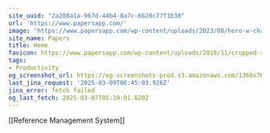 ```yaml
---
site_uuid: "2a208a1a-967d-44b4-8a7c-6620c77f1b38"
url: 'https://www.papersapp.com/'
image: 'https://www.papersapp.com/wp-content/uploads/2023/08/hero-w-character.svg'
site_name: Papers
title: Home
favicon: https://www.papersapp.com/wp-content/uploads/2018/11/cropped-readucbe-icon-192x192.png
tags:
- Productivity
og_screenshot_url: https://og-screenshots-prod.s3.amazonaws.com/1366x768/80/false/4fa86a72a87240259d4d884f80ce80162b781d03727156454811c31c1aa2125d.jpeg
last_jina_request: '2025-03-09T06:45:03.926Z'
jina_error: fetch failed
og_last_fetch: 2025-03-07T05:19:01.820Z
---
```

[[Reference Management System]]


